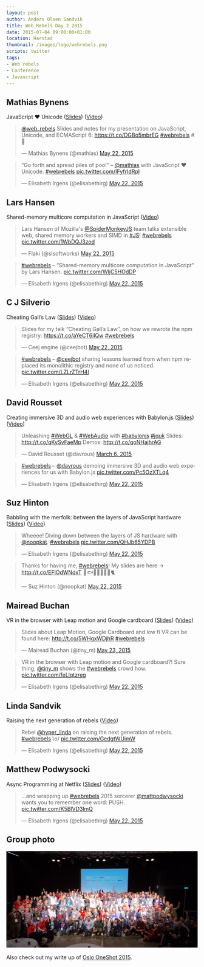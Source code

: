 ```yaml
---
layout: post
author: Anders Olsen Sandvik
title: Web Rebels Day 2 2015
date: 2015-07-04 09:00:00+01:00
location: Harstad
thumbnail: /images/logo/webrebels.png
scripts: twitter
tags:
- Web rebels
- Conference
- Javascript
---
```


## Mathias Bynens
JavaScript ♥ Unicode ([Slides](https://mathiasbynens.be/notes/javascript-unicode)) ([Video](https://vimeo.com/128973107))

<blockquote class="twitter-tweet" lang="en"><p lang="en" dir="ltr"><a href="https://twitter.com/web_rebels">@web_rebels</a> Slides and notes for my presentation on JavaScript, Unicode, and ECMAScript 6: <a href="https://t.co/DGBo5mbrEG">https://t.co/DGBo5mbrEG</a> <a href="https://twitter.com/hashtag/webrebels?src=hash">#webrebels</a> #💩</p>&mdash; Mathias Bynens (@mathias) <a href="https://twitter.com/mathias/status/601652701655629824">May 22, 2015</a></blockquote>

<blockquote class="twitter-tweet" lang="en"><p lang="en" dir="ltr">“Go forth and spread piles of poo!” – <a href="https://twitter.com/mathias">@mathias</a> with JavaScript ♥ Unicode. <a href="https://twitter.com/hashtag/webrebels?src=hash">#webrebels</a> <a href="http://t.co/IFyfrIdRpI">pic.twitter.com/IFyfrIdRpI</a></p>&mdash; Elisabeth Irgens (@elisabethirg) <a href="https://twitter.com/elisabethirg/status/601654653986721792">May 22, 2015</a></blockquote>

## Lars Hansen
Shared-memory multicore computation in JavaScript ([Video](https://vimeo.com/128795311))

<blockquote class="twitter-tweet" lang="en"><p lang="en" dir="ltr">Lars Hansen of Mozilla&#39;s <a href="https://twitter.com/SpiderMonkeyJS">@SpiderMonkeyJS</a> team talks extensible web, shared memory workers and SIMD in <a href="https://twitter.com/hashtag/JS?src=hash">#JS</a>! <a href="https://twitter.com/hashtag/webrebels?src=hash">#webrebels</a> <a href="http://t.co/1WbDQJ3zod">pic.twitter.com/1WbDQJ3zod</a></p>&mdash; Flaki (@slsoftworks) <a href="https://twitter.com/slsoftworks/status/601659185969893376">May 22, 2015</a></blockquote>

<blockquote class="twitter-tweet" lang="en"><p lang="en" dir="ltr"><a href="https://twitter.com/hashtag/webrebels?src=hash">#webrebels</a> – “Shared-memory multicore computation in JavaScript” by Lars Hansen. <a href="http://t.co/WIjC5HOdDP">pic.twitter.com/WIjC5HOdDP</a></p>&mdash; Elisabeth Irgens (@elisabethirg) <a href="https://twitter.com/elisabethirg/status/601664696131952640">May 22, 2015</a></blockquote>

## C J Silverio
Cheating Gall’s Law ([Slides](https://speakerdeck.com/ceejbot/cheating-galls-law)) ([Video](https://vimeo.com/128796804))

<blockquote class="twitter-tweet" lang="en"><p lang="en" dir="ltr">Slides for my talk “Cheating Gall’s Law”, on how we rewrote the npm registry:&#10;&#10;<a href="https://t.co/aYeCT6ilQw">https://t.co/aYeCT6ilQw</a>&#10;&#10;<a href="https://twitter.com/hashtag/webrebels?src=hash">#webrebels</a></p>&mdash; Ceej engine (@ceejbot) <a href="https://twitter.com/ceejbot/status/601685987681562625">May 22, 2015</a></blockquote>

<blockquote class="twitter-tweet" lang="en"><p lang="en" dir="ltr"><a href="https://twitter.com/hashtag/webrebels?src=hash">#webrebels</a> – <a href="https://twitter.com/ceejbot">@ceejbot</a> sharing lessons learned from when npm replaced its monolithic registry and none of us noticed. <a href="http://t.co/LZLrZTrH4l">pic.twitter.com/LZLrZTrH4l</a></p>&mdash; Elisabeth Irgens (@elisabethirg) <a href="https://twitter.com/elisabethirg/status/601685498738900992">May 22, 2015</a></blockquote>

## David Rousset
Creating immersive 3D and audio web experiences with Babylon.js ([Slides](http://www.slideshare.net/davrous/unleashing-webgl-webaudio-with-babylonjs)) ([Video](https://vimeo.com/128798201))

<blockquote class="twitter-tweet" lang="en"><p lang="en" dir="ltr">Unleashing <a href="https://twitter.com/hashtag/WebGL?src=hash">#WebGL</a> &amp; <a href="https://twitter.com/hashtag/WebAudio?src=hash">#WebAudio</a> with <a href="https://twitter.com/hashtag/babylonjs?src=hash">#babylonjs</a> <a href="https://twitter.com/hashtag/jquk?src=hash">#jquk</a> Slides: <a href="http://t.co/qKySvFaeMp">http://t.co/qKySvFaeMp</a> Demos: <a href="http://t.co/qoNHajhrAG">http://t.co/qoNHajhrAG</a></p>&mdash; David Rousset (@davrous) <a href="https://twitter.com/davrous/status/573946578911784960">March 6, 2015</a></blockquote>

<blockquote class="twitter-tweet" lang="en"><p lang="en" dir="ltr"><a href="https://twitter.com/hashtag/webrebels?src=hash">#webrebels</a> – <a href="https://twitter.com/davrous">@davrous</a> demoing immersive 3D and audio web experiences for us with Babylon.js <a href="http://t.co/Pc5OzXTLq4">pic.twitter.com/Pc5OzXTLq4</a></p>&mdash; Elisabeth Irgens (@elisabethirg) <a href="https://twitter.com/elisabethirg/status/601693447943258112">May 22, 2015</a></blockquote>

## Suz Hinton
Babbling with the merfolk: between the layers of JavaScript hardware ([Slides](http://noopkat.github.io/babbling-with-merfolk/)) ([Video](https://vimeo.com/129003513))

<blockquote class="twitter-tweet" lang="en"><p lang="en" dir="ltr">Wheeee! Diving down between the layers of JS hardware with <a href="https://twitter.com/noopkat">@noopkat</a>. <a href="https://twitter.com/hashtag/webrebels?src=hash">#webrebels</a> <a href="http://t.co/QHJb65YDPB">pic.twitter.com/QHJb65YDPB</a></p>&mdash; Elisabeth Irgens (@elisabethirg) <a href="https://twitter.com/elisabethirg/status/601724121320398850">May 22, 2015</a></blockquote>

<blockquote class="twitter-tweet" lang="en"><p lang="en" dir="ltr">Thanks for having me, <a href="https://twitter.com/hashtag/webrebels?src=hash">#webrebels</a>! My slides are here -&gt; <a href="http://t.co/EFlOdWNdxT">http://t.co/EFlOdWNdxT</a> 🐠🐟🐬🐳🐙🐚🐊🐈</p>&mdash; Suz Hinton (@noopkat) <a href="https://twitter.com/noopkat/status/601722932595978241">May 22, 2015</a></blockquote>

## Mairead Buchan
VR in the browser with Leap motion and Google cardboard ([Slides](http://www.emdeebeebee.com/webrebels)) ([Video](https://vimeo.com/128857357))

<blockquote class="twitter-tweet" lang="en"><p lang="en" dir="ltr">Slides about Leap Motion, Google Cardboard and low fi VR can be found here: <a href="http://t.co/5WHgxWDjhR">http://t.co/5WHgxWDjhR</a> <a href="https://twitter.com/hashtag/webrebels?src=hash">#webrebels</a></p>&mdash; Mairead Buchan (@tiny_m) <a href="https://twitter.com/tiny_m/status/601983614121811968">May 23, 2015</a></blockquote>

<blockquote class="twitter-tweet" lang="en"><p lang="en" dir="ltr">VR in the browser with Leap motion and Google cardboard?! Sure thing, <a href="https://twitter.com/tiny_m">@tiny_m</a> shows the <a href="https://twitter.com/hashtag/webrebels?src=hash">#webrebels</a> crowd how. <a href="http://t.co/feLlqtzreg">pic.twitter.com/feLlqtzreg</a></p>&mdash; Elisabeth Irgens (@elisabethirg) <a href="https://twitter.com/elisabethirg/status/601736589648199680">May 22, 2015</a></blockquote>

## Linda Sandvik
Raising the next generation of rebels ([Video](https://vimeo.com/128858107))

<blockquote class="twitter-tweet" lang="en"><p lang="en" dir="ltr">Rebel <a href="https://twitter.com/hyper_linda">@hyper_linda</a> on raising the next generation of rebels. <a href="https://twitter.com/hashtag/webrebels?src=hash">#webrebels</a> \o/ <a href="http://t.co/GedgtWUimW">pic.twitter.com/GedgtWUimW</a></p>&mdash; Elisabeth Irgens (@elisabethirg) <a href="https://twitter.com/elisabethirg/status/601757751082143744">May 22, 2015</a></blockquote>

## Matthew Podwysocki
Async Programming at Netflix ([Slides](https://github.com/mattpodwysocki/webrebels-2015/blob/master/webrebels-2015.pdf)) ([Video](https://vimeo.com/128858567))

<blockquote class="twitter-tweet" lang="en"><p lang="en" dir="ltr">…and wrapping up <a href="https://twitter.com/hashtag/webrebels?src=hash">#webrebels</a> 2015 sorcerer <a href="https://twitter.com/mattpodwysocki">@mattpodwysocki</a> wants you to remember one word: PUSH. <a href="http://t.co/K5BlVD3lmQ">pic.twitter.com/K5BlVD3lmQ</a></p>&mdash; Elisabeth Irgens (@elisabethirg) <a href="https://twitter.com/elisabethirg/status/601772326766641153">May 22, 2015</a></blockquote>

## Group photo
<img src="/images/2015-07-04-web-rebels-day-2-2015/rebels.jpg" alt="Web Rebels Group Photo">

Also check out my write up of [Oslo OneShot 2015](/2015/07/06/oneshot-oslo/).
